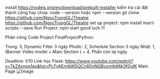 install 
https://nodejs.org/en/download/prebuilt-installer
kiểm tra cài đặt thành công hay chưa:
node --version hoặc npm --version
git clone https://github.com/NgocTrungGL/Theatre
https://github.com/NgocTrungGL/Theatre
set up project:
npm install react-scripts --save
Run Project: npm start
good luck !!!



Phân công Code Project FinalProjectPython:

Trung: 3, Dynamic Filter 3 ngày
Phước: 2, Schedule Section 3 ngày
Nhật:  1, (Banner Video model + Main Section ) + 4, Phần còn lại ngày

Deadline: 1/10 
Link học Flask: https://www.youtube.com/watch?v=TkZAxnoe1qo&list=PLFyAEmibWSQCc60nNQByzmtbMjk3fGyIK
Main Page
![image](https://github.com/user-attachments/assets/5ea28aae-995a-4f6f-839b-65eaa171ccf6)
